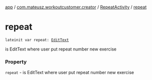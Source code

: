 [app](../../index.md) / [com.mateusz.workoutcustomer.creator](../index.md) / [RepeatActivity](index.md) / [repeat](./repeat.md)

# repeat

`lateinit var repeat: `[`EditText`](https://developer.android.com/reference/android/widget/EditText.html)

is EditText where user put repeat number new exercise

### Property

`repeat` - is EditText where user put repeat number new exercise